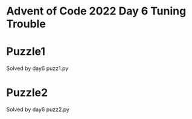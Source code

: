 # Advent of Code 2022 Day 6 Tuning Trouble

# Puzzle1
Solved by day6 puzz1.py

# Puzzle2
Solved by day6 puzz2.py




